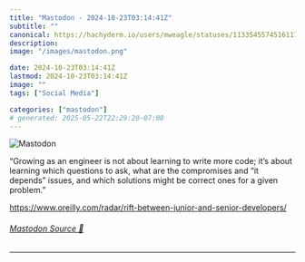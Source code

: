 ```yaml
---
title: "Mastodon - 2024-10-23T03:14:41Z"
subtitle: ""
canonical: https://hachyderm.io/users/mweagle/statuses/113354557451611796
description:
image: "/images/mastodon.png"

date: 2024-10-23T03:14:41Z
lastmod: 2024-10-23T03:14:41Z
image: ""
tags: ["Social Media"]

categories: ["mastodon"]
# generated: 2025-05-22T22:29:20-07:00
---
```

![Mastodon](/images/mastodon.png)

<p>“Growing as an engineer is not about learning to write more code; it’s about learning which questions to ask, what are the compromises and “it depends” issues, and which solutions might be correct ones for a given problem.”</p><p><a href="https://www.oreilly.com/radar/rift-between-junior-and-senior-developers/" target="_blank" rel="nofollow noopener noreferrer" translate="no"><span class="invisible">https://www.</span><span class="ellipsis">oreilly.com/radar/rift-between</span><span class="invisible">-junior-and-senior-developers/</span></a></p>


###### [Mastodon Source 🐘](https://hachyderm.io/@mweagle/113354557451611796)

___
